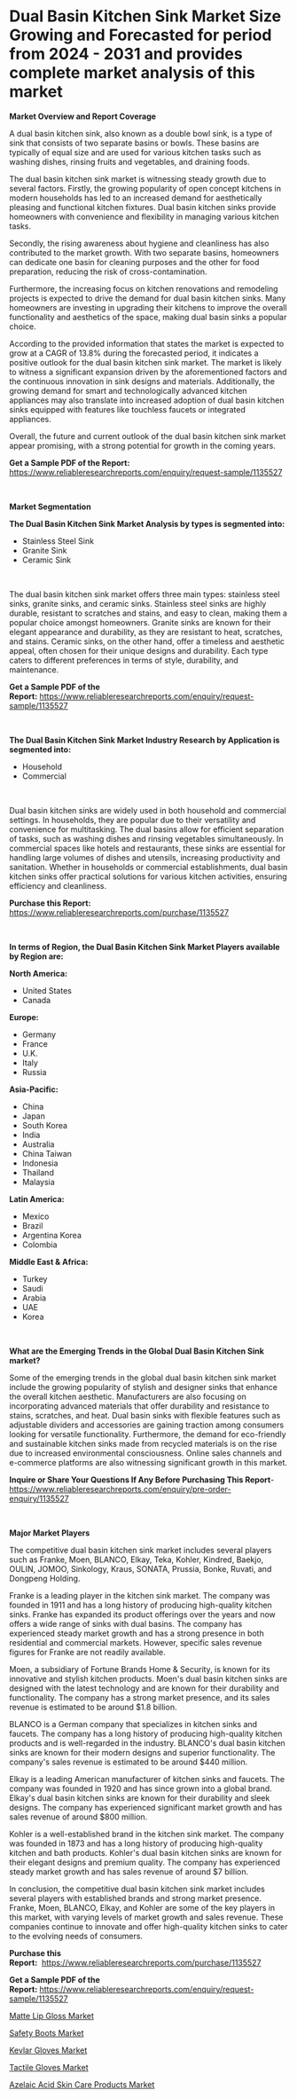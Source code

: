 <p><h1>Dual Basin Kitchen Sink Market Size Growing and Forecasted for period from 2024 - 2031 and provides complete market analysis of this market</h1></p><p><strong>Market Overview and Report Coverage</strong></p>
<p><p>A dual basin kitchen sink, also known as a double bowl sink, is a type of sink that consists of two separate basins or bowls. These basins are typically of equal size and are used for various kitchen tasks such as washing dishes, rinsing fruits and vegetables, and draining foods.</p><p>The dual basin kitchen sink market is witnessing steady growth due to several factors. Firstly, the growing popularity of open concept kitchens in modern households has led to an increased demand for aesthetically pleasing and functional kitchen fixtures. Dual basin kitchen sinks provide homeowners with convenience and flexibility in managing various kitchen tasks.</p><p>Secondly, the rising awareness about hygiene and cleanliness has also contributed to the market growth. With two separate basins, homeowners can dedicate one basin for cleaning purposes and the other for food preparation, reducing the risk of cross-contamination.</p><p>Furthermore, the increasing focus on kitchen renovations and remodeling projects is expected to drive the demand for dual basin kitchen sinks. Many homeowners are investing in upgrading their kitchens to improve the overall functionality and aesthetics of the space, making dual basin sinks a popular choice.</p><p>According to the provided information that states the market is expected to grow at a CAGR of 13.8% during the forecasted period, it indicates a positive outlook for the dual basin kitchen sink market. The market is likely to witness a significant expansion driven by the aforementioned factors and the continuous innovation in sink designs and materials. Additionally, the growing demand for smart and technologically advanced kitchen appliances may also translate into increased adoption of dual basin kitchen sinks equipped with features like touchless faucets or integrated appliances.</p><p>Overall, the future and current outlook of the dual basin kitchen sink market appear promising, with a strong potential for growth in the coming years.</p></p>
<p><strong>Get a Sample PDF of the Report:</strong> <a href="https://www.reliableresearchreports.com/enquiry/request-sample/1135527">https://www.reliableresearchreports.com/enquiry/request-sample/1135527</a></p>
<p>&nbsp;</p>
<p><strong>Market Segmentation</strong></p>
<p><strong>The Dual Basin Kitchen Sink Market Analysis by types is segmented into:</strong></p>
<p><ul><li>Stainless Steel Sink</li><li>Granite Sink</li><li>Ceramic Sink</li></ul></p>
<p>&nbsp;</p>
<p><p>The dual basin kitchen sink market offers three main types: stainless steel sinks, granite sinks, and ceramic sinks. Stainless steel sinks are highly durable, resistant to scratches and stains, and easy to clean, making them a popular choice amongst homeowners. Granite sinks are known for their elegant appearance and durability, as they are resistant to heat, scratches, and stains. Ceramic sinks, on the other hand, offer a timeless and aesthetic appeal, often chosen for their unique designs and durability. Each type caters to different preferences in terms of style, durability, and maintenance.</p></p>
<p><strong>Get a Sample PDF of the Report:</strong>&nbsp;<a href="https://www.reliableresearchreports.com/enquiry/request-sample/1135527">https://www.reliableresearchreports.com/enquiry/request-sample/1135527</a></p>
<p>&nbsp;</p>
<p><strong>The Dual Basin Kitchen Sink Market Industry Research by Application is segmented into:</strong></p>
<p><ul><li>Household</li><li>Commercial</li></ul></p>
<p>&nbsp;</p>
<p><p>Dual basin kitchen sinks are widely used in both household and commercial settings. In households, they are popular due to their versatility and convenience for multitasking. The dual basins allow for efficient separation of tasks, such as washing dishes and rinsing vegetables simultaneously. In commercial spaces like hotels and restaurants, these sinks are essential for handling large volumes of dishes and utensils, increasing productivity and sanitation. Whether in households or commercial establishments, dual basin kitchen sinks offer practical solutions for various kitchen activities, ensuring efficiency and cleanliness.</p></p>
<p><strong>Purchase this Report:</strong>&nbsp; <a href="https://www.reliableresearchreports.com/purchase/1135527">https://www.reliableresearchreports.com/purchase/1135527</a></p>
<p>&nbsp;</p>
<p><strong>In terms of Region, the Dual Basin Kitchen Sink Market Players available by Region are:</strong></p>
<p>
    <p> <strong> North America: </strong>
        <ul>
            <li>United States</li>
            <li>Canada</li>
        </ul>
        </p> 
    <p> <strong> Europe: </strong>
        <ul>
            <li>Germany</li>
            <li>France</li>
            <li>U.K.</li>
            <li>Italy</li>
            <li>Russia</li>
        </ul>
        </p> 
    <p> <strong> Asia-Pacific: </strong>
        <ul>
            <li>China</li>
            <li>Japan</li>
            <li>South Korea</li>
            <li>India</li>
            <li>Australia</li>
            <li>China Taiwan</li>
            <li>Indonesia</li>
            <li>Thailand</li>
            <li>Malaysia</li>
        </ul>
        </p> 
    <p> <strong> Latin America: </strong>
        <ul>
            <li>Mexico</li>
            <li>Brazil</li>
            <li>Argentina Korea</li>
            <li>Colombia</li>
        </ul>
        </p> 
    <p> <strong> Middle East & Africa: </strong>
        <ul>
            <li>Turkey</li>
            <li>Saudi</li>
            <li>Arabia</li>
            <li>UAE</li>
            <li>Korea</li>
        </ul>
    </p>
    </p>
<p>&nbsp;</p>
<p><strong>What are the Emerging Trends in the Global Dual Basin Kitchen Sink market?</strong></p>
<p><p>Some of the emerging trends in the global dual basin kitchen sink market include the growing popularity of stylish and designer sinks that enhance the overall kitchen aesthetic. Manufacturers are also focusing on incorporating advanced materials that offer durability and resistance to stains, scratches, and heat. Dual basin sinks with flexible features such as adjustable dividers and accessories are gaining traction among consumers looking for versatile functionality. Furthermore, the demand for eco-friendly and sustainable kitchen sinks made from recycled materials is on the rise due to increased environmental consciousness. Online sales channels and e-commerce platforms are also witnessing significant growth in this market.</p></p>
<p><strong>Inquire or Share Your Questions If Any Before Purchasing This Report</strong>- <a href="https://www.reliableresearchreports.com/enquiry/pre-order-enquiry/1135527">https://www.reliableresearchreports.com/enquiry/pre-order-enquiry/1135527</a></p>
<p>&nbsp;</p>
<p><strong>Major Market Players</strong></p>
<p><p>The competitive dual basin kitchen sink market includes several players such as Franke, Moen, BLANCO, Elkay, Teka, Kohler, Kindred, Baekjo, OULIN, JOMOO, Sinkology, Kraus, SONATA, Prussia, Bonke, Ruvati, and Dongpeng Holding.</p><p>Franke is a leading player in the kitchen sink market. The company was founded in 1911 and has a long history of producing high-quality kitchen sinks. Franke has expanded its product offerings over the years and now offers a wide range of sinks with dual basins. The company has experienced steady market growth and has a strong presence in both residential and commercial markets. However, specific sales revenue figures for Franke are not readily available.</p><p>Moen, a subsidiary of Fortune Brands Home & Security, is known for its innovative and stylish kitchen products. Moen's dual basin kitchen sinks are designed with the latest technology and are known for their durability and functionality. The company has a strong market presence, and its sales revenue is estimated to be around $1.8 billion.</p><p>BLANCO is a German company that specializes in kitchen sinks and faucets. The company has a long history of producing high-quality kitchen products and is well-regarded in the industry. BLANCO's dual basin kitchen sinks are known for their modern designs and superior functionality. The company's sales revenue is estimated to be around $440 million.</p><p>Elkay is a leading American manufacturer of kitchen sinks and faucets. The company was founded in 1920 and has since grown into a global brand. Elkay's dual basin kitchen sinks are known for their durability and sleek designs. The company has experienced significant market growth and has sales revenue of around $800 million.</p><p>Kohler is a well-established brand in the kitchen sink market. The company was founded in 1873 and has a long history of producing high-quality kitchen and bath products. Kohler's dual basin kitchen sinks are known for their elegant designs and premium quality. The company has experienced steady market growth and has sales revenue of around $7 billion.</p><p>In conclusion, the competitive dual basin kitchen sink market includes several players with established brands and strong market presence. Franke, Moen, BLANCO, Elkay, and Kohler are some of the key players in this market, with varying levels of market growth and sales revenue. These companies continue to innovate and offer high-quality kitchen sinks to cater to the evolving needs of consumers.</p></p>
<p><strong>Purchase this Report:</strong>&nbsp;&nbsp;<a href="https://www.reliableresearchreports.com/purchase/1135527">https://www.reliableresearchreports.com/purchase/1135527</a></p>
<p></p>
<p><strong>Get a Sample PDF of the Report:</strong>&nbsp;<a href="https://www.reliableresearchreports.com/enquiry/request-sample/1135527">https://www.reliableresearchreports.com/enquiry/request-sample/1135527</a></p>
<p><p><a href="https://github.com/jonneygiverf/Market-Research-Report-List-2/blob/main/matte-lip-gloss-market.md">Matte Lip Gloss Market</a></p><p><a href="https://github.com/dziulagalemab/Market-Research-Report-List-2/blob/main/safety-boots-market.md">Safety Boots Market</a></p><p><a href="https://github.com/abbypearson7765/Market-Research-Report-List-2/blob/main/kevlar-gloves-market.md">Kevlar Gloves Market</a></p><p><a href="https://github.com/prosalinda88/Market-Research-Report-List-2/blob/main/tactile-gloves-market.md">Tactile Gloves Market</a></p><p><a href="https://github.com/amae102299/Market-Research-Report-List-2/blob/main/azelaic-acid-skin-care-products-market.md">Azelaic Acid Skin Care Products Market</a></p></p>
